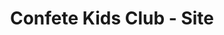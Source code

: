 ---
title: "Confete Kids Club - Site"
img: "logo_confetekids.png"
icons:
    - title: "HTML 5"
      src: "html5.jpg"
    - title: "CSS 3"
      src: "css3.jpg"
    - title: "jQuery"
      src: "jquery.jpg"
    - title: "Bootstrap"
      src: "bootstrap.jpg"
description: "Criação do site da Confete Kids Club. Codificação do front-end do site."
link: "http://www.confetekids.com.br/"
---
